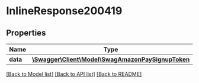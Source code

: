 # InlineResponse200419

## Properties
Name | Type | Description | Notes
------------ | ------------- | ------------- | -------------
**data** | [**\Swagger\Client\Model\SwagAmazonPaySignupToken**](SwagAmazonPaySignupToken.md) |  | [optional] 

[[Back to Model list]](../../README.md#documentation-for-models) [[Back to API list]](../../README.md#documentation-for-api-endpoints) [[Back to README]](../../README.md)

